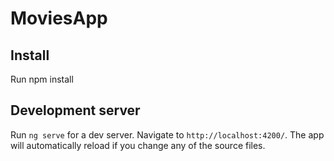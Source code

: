 # MoviesApp

## Install

Run npm install

## Development server

Run `ng serve` for a dev server. Navigate to `http://localhost:4200/`. The app will automatically reload if you change any of the source files.

